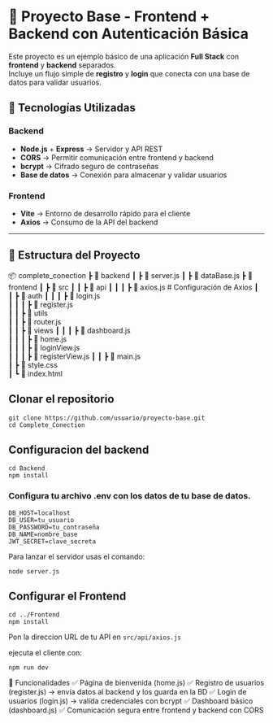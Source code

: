 # 📌 Proyecto Base - Frontend + Backend con Autenticación Básica

Este proyecto es un ejemplo básico de una aplicación **Full Stack** con **frontend** y **backend** separados.  
Incluye un flujo simple de **registro** y **login** que conecta con una base de datos para validar usuarios.  

## 🚀 Tecnologías Utilizadas

### Backend
- **Node.js** + **Express** → Servidor y API REST
- **CORS** → Permitir comunicación entre frontend y backend
- **bcrypt** → Cifrado seguro de contraseñas
- **Base de datos** → Conexión para almacenar y validar usuarios

### Frontend
- **Vite** → Entorno de desarrollo rápido para el cliente
- **Axios** → Consumo de la API del backend

---

## 📂 Estructura del Proyecto

📦 complete_conection
┣ 📂 backend
┃ ┣ 📜 server.js
┃ ┣ 📜 dataBase.js
┣ 📂 frontend
┃ ┣ 📂 src
┃ ┃ ┣ 📂 api
┃ ┃ ┃ ┣ 📜 axios.js        # Configuración de Axios
┃ ┃ ┣ 📂 auth
┃ ┃ ┃ ┣ 📜 login.js        
┃ ┃ ┃ ┣ 📜 register.js     
┃ ┃ ┣ 📂 utils             
┃ ┃ ┣ 📜 router.js         
┃ ┃ ┣ 📂 views
┃ ┃ ┃ ┣ 📜 dashboard.js    
┃ ┃ ┃ ┣ 📜 home.js         
┃ ┃ ┃ ┣ 📜 loginView.js    
┃ ┃ ┃ ┣ 📜 registerView.js 
┃ ┃ ┣ 📜 main.js           
┃ ┣ 📜 style.css     
┃ ┗ 📜 index.html

## Clonar el repositorio

```
git clone https://github.com/usuario/proyecto-base.git
cd Complete_Conection
```
## Configuracion del backend

```
cd Backend
npm install
```

### Configura tu archivo .env con los datos de tu base de datos.

```
DB_HOST=localhost
DB_USER=tu_usuario
DB_PASSWORD=tu_contraseña
DB_NAME=nombre_base
JWT_SECRET=clave_secreta
```

Para lanzar el servidor usas el comando:

```
node server.js
```

## Configurar el Frontend

```
cd ../Frontend
npm install
```

Pon la direccion URL de tu API en ```src/api/axios.js``` 

ejecuta el cliente con: 
```
npm run dev
```
🔑 Funcionalidades
✅ Página de bienvenida (home.js)
✅ Registro de usuarios (register.js) → envía datos al backend y los guarda en la BD
✅ Login de usuarios (login.js) → valida credenciales con bcrypt
✅ Dashboard básico (dashboard.js)
✅ Comunicación segura entre frontend y backend con CORS